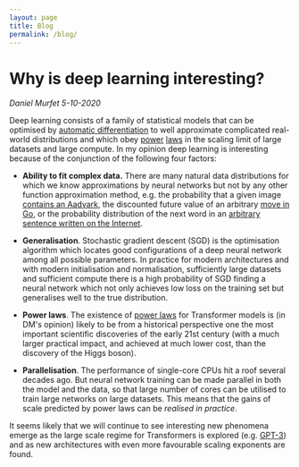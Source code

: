 ```yaml
---
layout: page
title: Blog
permalink: /blog/
---
```


# Why is deep learning interesting?

*Daniel Murfet 5-10-2020*

Deep learning consists of a family of statistical models that can be optimised by [automatic differentiation](https://en.wikipedia.org/wiki/Automatic_differentiation) to well approximate complicated real-world distributions and which obey [power](https://arxiv.org/abs/1712.00409) [laws](https://arxiv.org/abs/2001.08361) in the scaling limit of large datasets and large compute. In my opinion deep learning is interesting because of the conjunction of the following four factors:

* **Ability to fit complex data.** There are many natural data distributions for which we know approximations by neural networks but not by any other function approximation method, e.g. the probability that a given image [contains an Aadvark](http://www.image-net.org/explore?wnid=n02082791), the discounted future value of an arbitrary [move in Go](https://www.youtube.com/watch?v=WXuK6gekU1Y), or the probability distribution of the next word in an [arbitrary sentence written on the Internet](https://arxiv.org/abs/2005.14165).

* **Generalisation**. Stochastic gradient descent (SGD) is the optimisation algorithm which locates good configurations of a deep neural network among all possible parameters. In practice for modern architectures and with modern initialisation and normalisation, sufficiently large datasets and sufficient compute there is a high probability of SGD finding a neural network which not only achieves low loss on the training set but generalises well to the true distribution.

* **Power laws**. The existence of [power laws](https://arxiv.org/abs/2001.08361) for Transformer models is (in DM's opinion) likely to be from a historical perspective one the most important scientific discoveries of the early 21st century (with a much larger practical impact, and achieved at much lower cost, than the discovery of the Higgs boson).

* **Parallelisation**. The performance of single-core CPUs hit a roof several decades ago. But neural network training can be made parallel in both the model and the data, so that large number of cores can be utilised to train large networks on large datasets. This means that the gains of scale predicted by power laws can be *realised in practice*. 

It seems likely that we will continue to see interesting new phenomena emerge as the large scale regime for Transformers is explored (e.g. [GPT-3](https://arxiv.org/abs/2005.14165)) and as new architectures with even more favourable scaling exponents are found.
